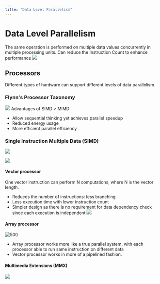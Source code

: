 ```yaml
---
title: "Data Level Parallelism"
---
```

# Data Level Parallelism
The same operation is performed on multiple data values concurrently in multiple processing units. Can reduce the Instruction Count to enhance performance
![](https://i.imgur.com/He0shTf.png)
## Processors
Different types of hardware can support different levels of data parallelism.
### Flynn's Processor Taxonomy
![](https://i.imgur.com/DkNRPll.png)
Advantages of SIMD > MIMD
- Allow sequential thinking yet achieves parallel speedup
- Reduced energy usage
- More efficient parallel efficiency
### Single Instruction Multiple Data (SIMD)
![](https://i.imgur.com/Pf45HmC.png)

![](https://i.imgur.com/pOAXefH.png)
#### Vector processor
One vector instruction can perform N computations, where N is the vector length.
- Reduces the number of instructions: less branching
- Less execution time with lower instruction count
- Simpler design as there is no requirement for data dependency check since each execution is independent
![](https://i.imgur.com/Afeo77i.png)
#### Array processor
![500](https://i.imgur.com/XpIX34N.png)
- Array processor works more like a true parallel system, with each processor able to run same instruction on different data
- Vector processor works in more of a pipelined fashion.
#### Multimedia Extensions (MMX)
![](https://i.imgur.com/bGaQAKF.png)
